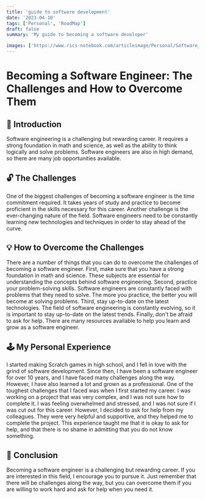 ```yaml
---
title: 'guide to software development'
date: '2023-04-10'
tags: ['Personal', 'RoadMap']
draft: false
summary: 'My guide to becoming a software developer'

images: ['https://www.rics-notebook.com/articleimage/Personal/Software_dev.png']
---
```


# Becoming a Software Engineer: The Challenges and How to Overcome Them

## 🎉 Introduction

Software engineering is a challenging but rewarding career. It requires a strong foundation in math and science, as well as the ability to think logically and solve problems. Software engineers are also in high demand, so there are many job opportunities available.

## 🔓 The Challenges

One of the biggest challenges of becoming a software engineer is the time commitment required. It takes years of study and practice to become proficient in the skills necessary for this career. Another challenge is the ever-changing nature of the field. Software engineers need to be constantly learning new technologies and techniques in order to stay ahead of the curve.

## 💡 How to Overcome the Challenges

There are a number of things that you can do to overcome the challenges of becoming a software engineer. First, make sure that you have a strong foundation in math and science. These subjects are essential for understanding the concepts behind software engineering. Second, practice your problem-solving skills. Software engineers are constantly faced with problems that they need to solve. The more you practice, the better you will become at solving problems. Third, stay up-to-date on the latest technologies. The field of software engineering is constantly evolving, so it is important to stay up-to-date on the latest trends. Finally, don't be afraid to ask for help. There are many resources available to help you learn and grow as a software engineer.

## 🕹️ My Personal Experience

I started making Scratch games in high school, and I fell in love with the grind of software development. Since then, I have been a software engineer for over 10 years, and I have faced many challenges along the way. However, I have also learned a lot and grown as a professional. One of the toughest challenges that I faced was when I first started my career. I was working on a project that was very complex, and I was not sure how to complete it. I was feeling overwhelmed and stressed, and I was not sure if I was cut out for this career. However, I decided to ask for help from my colleagues. They were very helpful and supportive, and they helped me to complete the project. This experience taught me that it is okay to ask for help, and that there is no shame in admitting that you do not know something.

## 💪 Conclusion

Becoming a software engineer is a challenging but rewarding career. If you are interested in this field, I encourage you to pursue it. Just remember that there will be challenges along the way, but you can overcome them if you are willing to work hard and ask for help when you need it.

